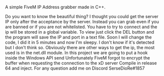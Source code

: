 A simple FiveM IP Address grabber made in C++.

Do you want to know the beautiful thing?
I thought you could get the server IP only after the acceptance by the server. Instead you can grab even if you are banned or if you are not whitelisted. You have to try to connect and the ip will be stored in a global variable. To view just click the DEL button and the program will save the IP and port in a text file. Soon I will change the code, I did it in 5 minutes and now I'm sleepy. I don't know if it's detected but I don't think so.
Obviously there are other ways to get the ip, the most used is in the net.dll module.
In this project we are going to put a hook inside the Windows API send Unfortunately FiveM forgot to encrypt the buffer when requesting the connection to the xD server
Compile in release 64 and inject.
For any question add me on Discord SerseDioRe#1857
